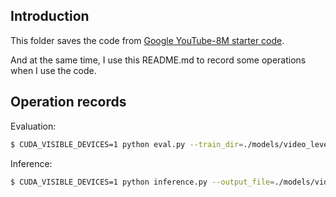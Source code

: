 
## Introduction

This folder saves the code from [Google YouTube-8M starter code](https://github.com/google/youtube-8m/).

And at the same time, I use this README.md to record some operations when I use the code.

## Operation records

Evaluation:
```bash
$ CUDA_VISIBLE_DEVICES=1 python eval.py --train_dir=./models/video_level_moe --feature_names="mean_rgb, mean_audio" --feature_sizes="1024,128" --model=MoeModel --run_once=True --eval_data_pattern="../data/video_level/val_feats/validate*.tfrecord"
```

Inference:
```bash
$ CUDA_VISIBLE_DEVICES=1 python inference.py --output_file=./models/video_level_moe/predictions.csv --input_data_pattern='../data/video_level/test_feats/test*.tfrecord' --train_dir=./models/video_level_moe --feature_names="mean_rgb, mean_audio" --feature_sizes="1024, 128"
```
